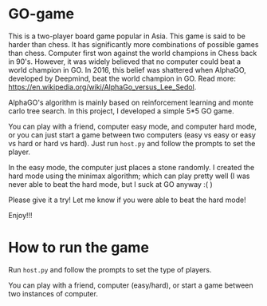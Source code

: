 # GO-game
This is a two-player board game popular in Asia. This game is said to be harder than chess. It has significantly more combinations of possible games than chess.
Computer first won against the world champions in Chess back in 90's. However, it was widely believed that no computer could beat a world champion in GO. In 2016, this belief was shattered when
AlphaGO, developed by Deepmind, beat the world champion in GO. Read more: https://en.wikipedia.org/wiki/AlphaGo_versus_Lee_Sedol.

AlphaGO's algorithm is mainly based on reinforcement learning and monte carlo tree search. In this project, I developed a simple 5*5 GO game.

You can play with a friend, computer easy mode, and computer hard mode, or you can just start a game between two computers (easy vs easy or easy vs hard or hard vs hard). Just run `host.py` and follow the prompts to set the player.

In the easy mode, the computer just places a stone randomly. I created the hard mode using the minimax algorithm; which can play pretty well (I was never able to beat the hard mode, but I suck at GO anyway :( )

Please give it a try! Let me know if you were able to beat the hard mode!

Enjoy!!!

# How to run the game

Run `host.py` and follow the prompts to set the type of players.

You can play with a friend, computer (easy/hard), or start a game between two instances of computer.

